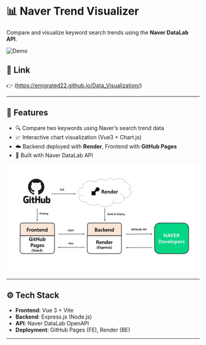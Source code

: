 # 📊 Naver Trend Visualizer

Compare and visualize keyword search trends using the **Naver DataLab API**.

![Demo](https://raw.githubusercontent.com/emigrated22/portfolio/main/Projects/Trend_Visualizer/sample.jpg)


## 🔗 Link

👉 (https://emigrated22.github.io/Data_Visualization/)

---

## 🚀 Features

- 🔍 Compare two keywords using Naver’s search trend data
- 📈 Interactive chart visualization (Vue3 + Chart.js)
- ☁️ Backend deployed with **Render**, Frontend with **GitHub Pages**
- 🧠 Built with Naver DataLab API

![Architecture](https://raw.githubusercontent.com/emigrated22/portfolio/main/Projects/Trend_Visualizer/Project_architecture.jpg)

---

## ⚙️ Tech Stack

- **Frontend**: Vue 3 + Vite
- **Backend**: Express.js (Node.js)
- **API**: Naver DataLab OpenAPI
- **Deployment**: GitHub Pages (FE), Render (BE)

---

